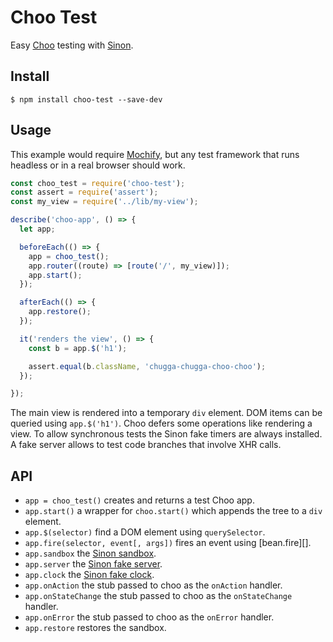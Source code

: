 # Choo Test

Easy [Choo][] testing with [Sinon][].

## Install

```
$ npm install choo-test --save-dev
```

## Usage

This example would require [Mochify][], but any test framework that runs
headless or in a real browser should work.

```js
const choo_test = require('choo-test');
const assert = require('assert');
const my_view = require('../lib/my-view');

describe('choo-app', () => {
  let app;

  beforeEach(() => {
    app = choo_test();
    app.router((route) => [route('/', my_view)]);
    app.start();
  });

  afterEach(() => {
    app.restore();
  });

  it('renders the view', () => {
    const b = app.$('h1');

    assert.equal(b.className, 'chugga-chugga-choo-choo');
  });

});
```

The main view is rendered into a temporary `div` element. DOM items can be
queried using `app.$('h1')`. Choo defers some operations like rendering a view.
To allow synchronous tests the Sinon fake timers are always installed. A fake
server allows to test code branches that involve XHR calls.

## API

- `app = choo_test()` creates and returns a test Choo app.
- `app.start()` a wrapper for `choo.start()` which appends the tree to a `div`
  element.
- `app.$(selector)` find a DOM element using `querySelector`.
- `app.fire(selector, event[, args])` fires an event using [bean.fire][].
- `app.sandbox` the [Sinon sandbox][].
- `app.server` the [Sinon fake server][].
- `app.clock` the [Sinon fake clock][].
- `app.onAction` the stub passed to choo as the `onAction` handler.
- `app.onStateChange` the stub passed to choo as the `onStateChange` handler.
- `app.onError` the stub passed to choo as the `onError` handler.
- `app.restore` restores the sandbox.

[Choo]: https://github.com/yoshuawuyts/choo
[Sinon]: http://sinonjs.org
[Mochify]: https://github.com/mantoni/mochify.js
[Sinon sandbox]: http://sinonjs.org/docs/#sandbox
[Sinon fake server]: http://sinonjs.org/docs/#fakeServer
[Sinon fake clock]: http://sinonjs.org/docs/#clock
[bean]: https://github.com/fat/bean#fireelement-eventtype-args-
